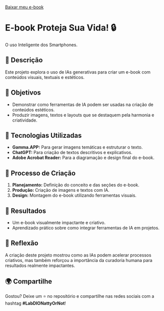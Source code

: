 [Baixar meu e-book](https://github.com/Fabisgb/e-bookProtejaSuaVida/blob/main/Proteja-sua-vida%20final.pdf)


# E-book Proteja Sua Vida! 🔒
O uso Inteligente dos Smartphones.

## 📒 Descrição  
Este projeto explora o uso de IAs generativas para criar um e-book com conteúdos visuais, textuais e estéticos.  

## 🎯 Objetivos  
- Demonstrar como ferramentas de IA podem ser usadas na criação de conteúdos estéticos.  
- Produzir imagens, textos e layouts que se destaquem pela harmonia e criatividade.  

## 🤖 Tecnologias Utilizadas  
- **Gamma.APP:** Para gerar imagens temáticas e estruturar o texto.  
- **ChatGPT:** Para criação de textos descritivos e explicativos.  
- **Adobe Acrobat Reader:** Para a diagramação e design final do e-book.  

## 🧐 Processo de Criação  
1. **Planejamento:** Definição do conceito e das seções do e-book.  
2. **Produção:** Criação de imagens e textos com IA.  
3. **Design:** Montagem do e-book utilizando ferramentas visuais.  

## 🚀 Resultados  
- Um e-book visualmente impactante e criativo.  
- Aprendizado prático sobre como integrar ferramentas de IA em projetos.  

## 💭 Reflexão  
A criação deste projeto mostrou como as IAs podem acelerar processos criativos, mas também reforçou a importância da curadoria humana para resultados realmente impactantes.  

## 🌍 Compartilhe  
Gostou? Deixe um ⭐ no repositório e compartilhe nas redes sociais com a hashtag **#LabDIONattyOrNot**! 



